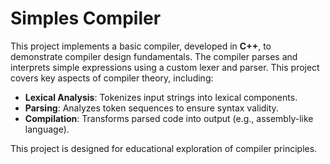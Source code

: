 # Simples Compiler

This project implements a basic compiler, developed in **C++**, to demonstrate compiler design fundamentals. The compiler parses and interprets simple expressions using a custom lexer and parser. This project covers key aspects of compiler theory, including:

- **Lexical Analysis**: Tokenizes input strings into lexical components.
- **Parsing**: Analyzes token sequences to ensure syntax validity.
- **Compilation**: Transforms parsed code into output (e.g., assembly-like language).

This project is designed for educational exploration of compiler principles.

